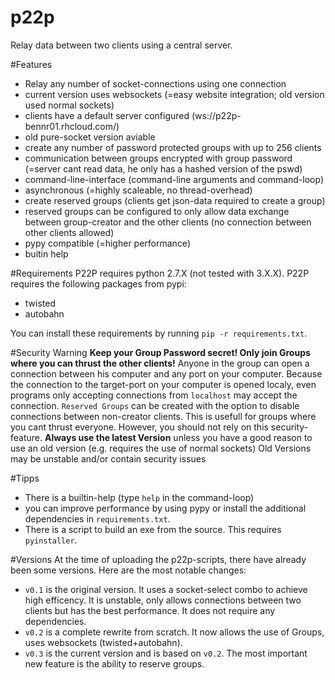 # p22p
Relay data between two clients using a central server.

#Features
- Relay any number of socket-connections using one connection
- current version uses websockets (=easy website integration; old version used normal sockets)
- clients have a default server configured (ws://p22p-bennr01.rhcloud.com/)
- old pure-socket version aviable
- create any number of password protected groups with up to 256 clients
- communication between groups encrypted with group password (=server cant read data, he only has a hashed version of the pswd)
- command-line-interface (command-line arguments and command-loop)
- asynchronous (=highly scaleable, no thread-overhead)
- create reserved groups (clients get json-data required to create a group)
- reserved groups can be configured to only allow data exchange between group-creator and the other clients (no connection between other clients allowed)
- pypy compatible (=higher performance)
- buitin help

#Requirements
P22P requires python 2.7.X (not tested with 3.X.X).
P22P requires the following packages from pypi:
- twisted
- autobahn

You can install these requirements by running `pip -r requirements.txt`.

#Security Warning
**Keep your Group Password secret! Only join Groups where you can thrust the other clients!**
Anyone in the group can open a connection between his computer and any port on your computer.
Because the connection to the target-port on your computer is opened localy, even programs only accepting connections from `localhost` may accept the connection.
`Reserved Groups` can be created with the option to disable connections between non-creator clients. This is usefull for groups where you cant thrust everyone. However, you should not rely on this security-feature.
**Always use the latest Version** unless you have a good reason to use an old version (e.g. requires the use of normal sockets)
Old Versions may be unstable and/or contain security issues

#Tipps
- There is a builtin-help (type `help` in the command-loop)
- you can improve performance by using pypy or install the additional dependencies in `requirements.txt`.
- There is a script to build an exe from the source. This requires `pyinstaller`.

#Versions
At the time of uploading the p22p-scripts, there have already been some versions.
Here are the most notable changes:
- `v0.1` is the original version. It uses a socket-select combo to achieve high efficency. It is unstable, only allows connections between two clients but has the best performance. It does not require any dependencies.
- `v0.2` is a complete rewrite from scratch. It now allows the use of Groups, uses websockets (twisted+autobahn).
- `v0.3` is the current version and is based on `v0.2`. The most important new feature is the ability to reserve groups.
